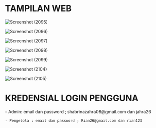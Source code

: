 <h1>TAMPILAN WEB</h1>

![Screenshot (2095)](https://github.com/shbri08/UAS_WEBLANJUT/assets/117991094/a06222e7-ebd5-464e-9b38-ec5c2010b796)

![Screenshot (2096)](https://github.com/shbri08/UAS_WEBLANJUT/assets/117991094/900df1c6-050b-4791-bdd6-ff36eb49fe53)

![Screenshot (2097)](https://github.com/shbri08/UAS_WEBLANJUT/assets/117991094/7664a7ba-363d-43e8-87f4-3c8de87d75fb)
  
![Screenshot (2098)](https://github.com/shbri08/UAS_WEBLANJUT/assets/117991094/dc102c94-de36-4c03-b860-12b7476abc7e)
  
![Screenshot (2099)](https://github.com/shbri08/UAS_WEBLANJUT/assets/117991094/866de567-ca9d-4487-951a-eae968a6eaf2)
  
![Screenshot (2104)](https://github.com/shbri08/UAS_WEBLANJUT/assets/117991094/8f3a96e6-b5a3-4220-a7c4-421cdbc4db39)
  
![Screenshot (2105)](https://github.com/shbri08/UAS_WEBLANJUT/assets/117991094/cd0df921-2ed3-419f-96f3-86cc9755a986)


<h1>KREDENSIAL LOGIN PENGGUNA</h1>
    - Admin: email dan password ; shabrinazahra08@gmail.com dan jahra26

    - Pengelola : email dan password ; Rian26@gmail.com dan rian123

